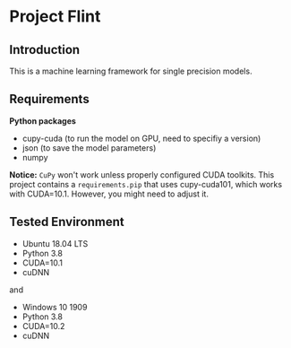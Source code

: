 # Project Flint

## Introduction
This is a machine learning framework for single precision models.

## Requirements
**Python packages**

- cupy-cuda (to run the model on GPU, need to specifiy a version)
- json (to save the model parameters)
- numpy

**Notice:** `CuPy` won't work unless properly configured CUDA toolkits. This project contains a `requirements.pip` that uses cupy-cuda101, which works with CUDA=10.1. However, you might need to adjust it.

## Tested  Environment
- Ubuntu 18.04 LTS
- Python 3.8
- CUDA=10.1
- cuDNN

and

- Windows 10 1909
- Python 3.8
- CUDA=10.2
- cuDNN

